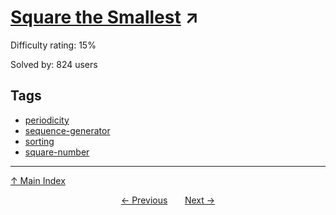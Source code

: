 # [Square the Smallest](https://projecteuler.net/problem=822) ↗️

Difficulty rating: 15%

Solved by: 824 users
## Tags

- [periodicity](../tags/periodicity.md)
- [sequence-generator](../tags/sequence-generator.md)
- [sorting](../tags/sorting.md)
- [square-number](../tags/square-number.md)



---

[↑ Main Index](../README.md)


<div align=center><a href='821.md'>← Previous</a> &nbsp;&nbsp; &nbsp;&nbsp;  <a href='823.md'>Next →</a></div>
